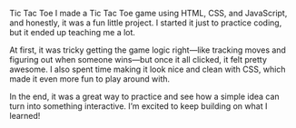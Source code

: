 Tic Tac Toe
I made a Tic Tac Toe game using HTML, CSS, and JavaScript, and honestly, it was a fun little project. I started it just to practice coding, but it ended up teaching me a lot.

At first, it was tricky getting the game logic right—like tracking moves and figuring out when someone wins—but once it all clicked, it felt pretty awesome. 
I also spent time making it look nice and clean with CSS, which made it even more fun to play around with.

In the end, it was a great way to practice and see how a simple idea can turn into something interactive. I’m excited to keep building on what I learned!
